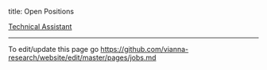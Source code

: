 title: Open Positions

[Technical Assistant](01_workgroups/doll/TA.pdf)

<!-- Sorry, there are no open positions at the moment.-->


**********

To edit/update this page go <https://github.com/vianna-research/website/edit/master/pages/jobs.md>
